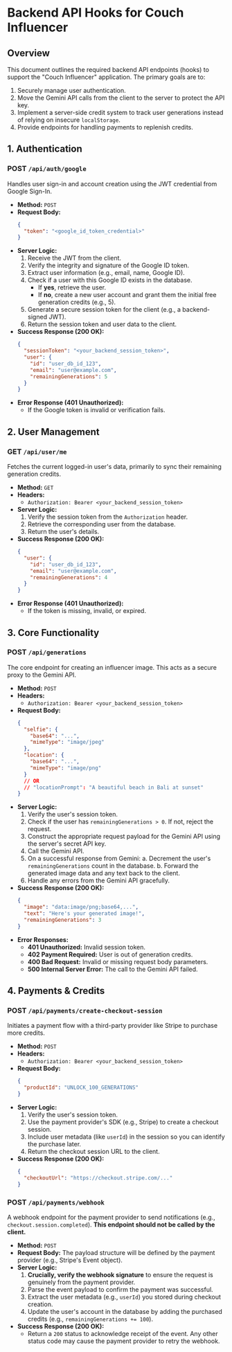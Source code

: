 # Backend API Hooks for Couch Influencer

## Overview

This document outlines the required backend API endpoints (hooks) to support the "Couch Influencer" application. The primary goals are to:
1.  Securely manage user authentication.
2.  Move the Gemini API calls from the client to the server to protect the API key.
3.  Implement a server-side credit system to track user generations instead of relying on insecure `localStorage`.
4.  Provide endpoints for handling payments to replenish credits.

## 1. Authentication

### POST `/api/auth/google`

Handles user sign-in and account creation using the JWT credential from Google Sign-In.

-   **Method:** `POST`
-   **Request Body:**
    ```json
    {
      "token": "<google_id_token_credential>"
    }
    ```
-   **Server Logic:**
    1.  Receive the JWT from the client.
    2.  Verify the integrity and signature of the Google ID token.
    3.  Extract user information (e.g., email, name, Google ID).
    4.  Check if a user with this Google ID exists in the database.
        -   If **yes**, retrieve the user.
        -   If **no**, create a new user account and grant them the initial free generation credits (e.g., 5).
    5.  Generate a secure session token for the client (e.g., a backend-signed JWT).
    6.  Return the session token and user data to the client.
-   **Success Response (200 OK):**
    ```json
    {
      "sessionToken": "<your_backend_session_token>",
      "user": {
        "id": "user_db_id_123",
        "email": "user@example.com",
        "remainingGenerations": 5
      }
    }
    ```
-   **Error Response (401 Unauthorized):**
    -   If the Google token is invalid or verification fails.

## 2. User Management

### GET `/api/user/me`

Fetches the current logged-in user's data, primarily to sync their remaining generation credits.

-   **Method:** `GET`
-   **Headers:**
    -   `Authorization: Bearer <your_backend_session_token>`
-   **Server Logic:**
    1.  Verify the session token from the `Authorization` header.
    2.  Retrieve the corresponding user from the database.
    3.  Return the user's details.
-   **Success Response (200 OK):**
    ```json
    {
      "user": {
        "id": "user_db_id_123",
        "email": "user@example.com",
        "remainingGenerations": 4
      }
    }
    ```
-   **Error Response (401 Unauthorized):**
    -   If the token is missing, invalid, or expired.

## 3. Core Functionality

### POST `/api/generations`

The core endpoint for creating an influencer image. This acts as a secure proxy to the Gemini API.

-   **Method:** `POST`
-   **Headers:**
    -   `Authorization: Bearer <your_backend_session_token>`
-   **Request Body:**
    ```json
    {
      "selfie": {
        "base64": "...",
        "mimeType": "image/jpeg"
      },
      "location": {
        "base64": "...",
        "mimeType": "image/png"
      } 
      // OR
      // "locationPrompt": "A beautiful beach in Bali at sunset"
    }
    ```
-   **Server Logic:**
    1.  Verify the user's session token.
    2.  Check if the user has `remainingGenerations > 0`. If not, reject the request.
    3.  Construct the appropriate request payload for the Gemini API using the server's secret API key.
    4.  Call the Gemini API.
    5.  On a successful response from Gemini:
        a. Decrement the user's `remainingGenerations` count in the database.
        b. Forward the generated image data and any text back to the client.
    6.  Handle any errors from the Gemini API gracefully.
-   **Success Response (200 OK):**
    ```json
    {
      "image": "data:image/png;base64,...",
      "text": "Here's your generated image!",
      "remainingGenerations": 3 
    }
    ```
-   **Error Responses:**
    -   **401 Unauthorized:** Invalid session token.
    -   **402 Payment Required:** User is out of generation credits.
    -   **400 Bad Request:** Invalid or missing request body parameters.
    -   **500 Internal Server Error:** The call to the Gemini API failed.

## 4. Payments & Credits

### POST `/api/payments/create-checkout-session`

Initiates a payment flow with a third-party provider like Stripe to purchase more credits.

-   **Method:** `POST`
-   **Headers:**
    -   `Authorization: Bearer <your_backend_session_token>`
-   **Request Body:**
    ```json
    {
      "productId": "UNLOCK_100_GENERATIONS" 
    }
    ```
-   **Server Logic:**
    1.  Verify the user's session token.
    2.  Use the payment provider's SDK (e.g., Stripe) to create a checkout session.
    3.  Include user metadata (like `userId`) in the session so you can identify the purchase later.
    4.  Return the checkout session URL to the client.
-   **Success Response (200 OK):**
    ```json
    {
      "checkoutUrl": "https://checkout.stripe.com/..."
    }
    ```

### POST `/api/payments/webhook`

A webhook endpoint for the payment provider to send notifications (e.g., `checkout.session.completed`). **This endpoint should not be called by the client.**

-   **Method:** `POST`
-   **Request Body:** The payload structure will be defined by the payment provider (e.g., Stripe's Event object).
-   **Server Logic:**
    1.  **Crucially, verify the webhook signature** to ensure the request is genuinely from the payment provider.
    2.  Parse the event payload to confirm the payment was successful.
    3.  Extract the user metadata (e.g., `userId`) you stored during checkout creation.
    4.  Update the user's account in the database by adding the purchased credits (e.g., `remainingGenerations += 100`).
-   **Success Response (200 OK):**
    -   Return a `200` status to acknowledge receipt of the event. Any other status code may cause the payment provider to retry the webhook.
